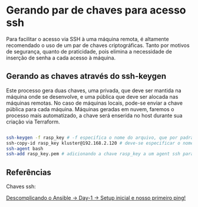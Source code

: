 # Gerando par de chaves para acesso ssh

Para facilitar o acesso via SSH à uma máquina remota, é altamente recomendado o uso de um par de chaves criptográficas. Tanto por motivos de segurança, quanto de praticidade, pois elimina a necessidade de inserção de senha a cada acesso à máquina.

## Gerando as chaves através do ssh-keygen

Este processo gera duas chaves, uma privada, que deve ser mantida na máquina onde se desenvolve, e uma pública que deve ser alocada nas máquinas remotas.
No caso de máquinas locais, pode-se enviar a chave pública para cada máquina. Máquinas geradas em nuvem, faremos o processo mais automatizado, a chave será enserida no host durante sua criação via Terraform.

~~~sh

ssh-keygen -f rasp_key # -f especifica o nome do arquivo, que por padrão é id_rsa
ssh-copy-id rasp_key kluster@192.168.2.120 # deve-se especificar o nome da chave e o host pra onde se quer enviá-la
ssh-agent bash
ssh-add rasp_key.pem # adicionando a chave rasp_key a um agent ssh para não ser necessário passar o path da chave como argumento para o acesso à máquina remota

~~~

## Referências

Chaves ssh:

[Descomplicando o Ansible → Day-1 → Setup inicial e nosso primeiro ping!](https://www.linuxtips.io/course/descomplicando-o-ansible)